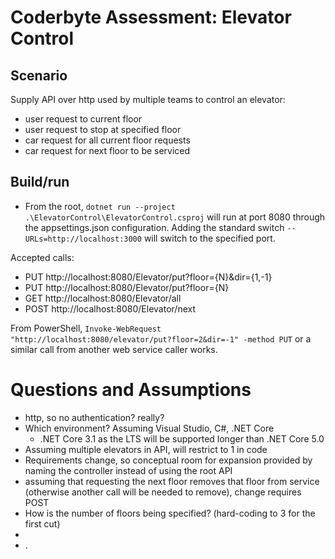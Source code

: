 # Coderbyte Assessment: Elevator Control

## Scenario

Supply API over http used by multiple teams to control an elevator:

- user request to current floor
- user request to stop at specified floor
- car request for all current floor requests
- car request for next floor to be serviced

## Build/run

- From the root, `dotnet run --project .\ElevatorControl\ElevatorControl.csproj` will run at port 8080 through the appsettings.json configuration.
Adding the standard switch  `--URLs=http://localhost:3000` will switch to the specified port.

Accepted calls:
- PUT http://localhost:8080/Elevator/put?floor={N}&dir={1,-1}
- PUT http://localhost:8080/Elevator/put?floor={N}
- GET http://localhost:8080/Elevator/all
- POST http://localhost:8080/Elevator/next

From PowerShell, `Invoke-WebRequest "http://localhost:8080/elevator/put?floor=2&dir=-1" -method PUT` or a similar call from another web service caller works.

# Questions and Assumptions

- http, so no authentication? really?
- Which environment? Assuming Visual Studio, C#, .NET Core
    - .NET Core 3.1 as the LTS will be supported longer than .NET Core 5.0
- Assuming multiple elevators in API, will restrict to 1 in code
- Requirements change, so conceptual room for expansion provided by naming the controller instead of using the root API
- assuming that requesting the next floor removes that floor from service (otherwise another call will be needed to remove), change requires POST
- How is the number of floors being specified? (hard-coding to 3 for the first cut)
- 
- .

## 